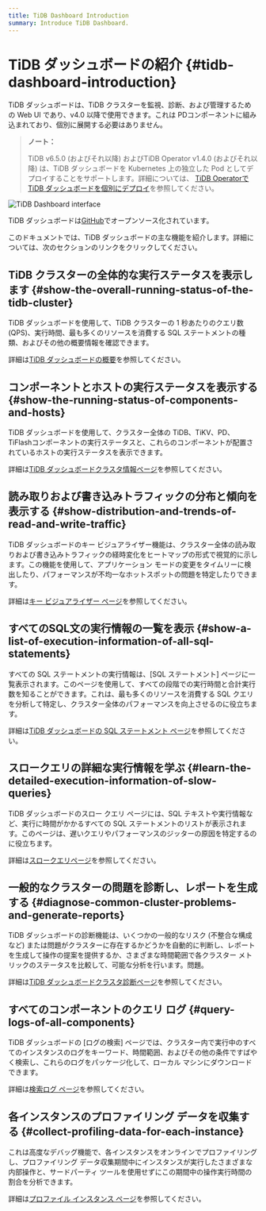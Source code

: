```yaml
---
title: TiDB Dashboard Introduction
summary: Introduce TiDB Dashboard.
---
```


# TiDB ダッシュボードの紹介 {#tidb-dashboard-introduction}

TiDB ダッシュボードは、TiDB クラスターを監視、診断、および管理するための Web UI であり、v4.0 以降で使用できます。これは PDコンポーネントに組み込まれており、個別に展開する必要はありません。

> **ノート：**
>
> TiDB v6.5.0 (およびそれ以降) およびTiDB Operator v1.4.0 (およびそれ以降) は、TiDB ダッシュボードを Kubernetes 上の独立した Pod としてデプロイすることをサポートします。詳細については、 [TiDB Operatorで TiDB ダッシュボードを個別にデプロイ](https://docs.pingcap.com/tidb-in-kubernetes/dev/get-started#deploy-tidb-dashboard-independently)を参照してください。

![TiDB Dashboard interface](/media/dashboard/dashboard-intro.gif)

TiDB ダッシュボードは[GitHub](https://github.com/pingcap-incubator/tidb-dashboard)でオープンソース化されています。

このドキュメントでは、TiDB ダッシュボードの主な機能を紹介します。詳細については、次のセクションのリンクをクリックしてください。

## TiDB クラスターの全体的な実行ステータスを表示します {#show-the-overall-running-status-of-the-tidb-cluster}

TiDB ダッシュボードを使用して、TiDB クラスターの 1 秒あたりのクエリ数 (QPS)、実行時間、最も多くのリソースを消費する SQL ステートメントの種類、およびその他の概要情報を確認できます。

詳細は[TiDB ダッシュボードの概要](/dashboard/dashboard-overview.md)を参照してください。

## コンポーネントとホストの実行ステータスを表示する {#show-the-running-status-of-components-and-hosts}

TiDB ダッシュボードを使用して、クラスター全体の TiDB、TiKV、PD、 TiFlashコンポーネントの実行ステータスと、これらのコンポーネントが配置されているホストの実行ステータスを表示できます。

詳細は[TiDB ダッシュボードクラスタ情報ページ](/dashboard/dashboard-cluster-info.md)を参照してください。

## 読み取りおよび書き込みトラフィックの分布と傾向を表示する {#show-distribution-and-trends-of-read-and-write-traffic}

TiDB ダッシュボードのキー ビジュアライザー機能は、クラスター全体の読み取りおよび書き込みトラフィックの経時変化をヒートマップの形式で視覚的に示します。この機能を使用して、アプリケーション モードの変更をタイムリーに検出したり、パフォーマンスが不均一なホットスポットの問題を特定したりできます。

詳細は[キー ビジュアライザー ページ](/dashboard/dashboard-key-visualizer.md)を参照してください。

## すべてのSQL文の実行情報の一覧を表示 {#show-a-list-of-execution-information-of-all-sql-statements}

すべての SQL ステートメントの実行情報は、[SQL ステートメント] ページに一覧表示されます。このページを使用して、すべての段階での実行時間と合計実行数を知ることができます。これは、最も多くのリソースを消費する SQL クエリを分析して特定し、クラスター全体のパフォーマンスを向上させるのに役立ちます。

詳細は[TiDB ダッシュボードの SQL ステートメント ページ](/dashboard/dashboard-statement-list.md)を参照してください。

## スロークエリの詳細な実行情報を学ぶ {#learn-the-detailed-execution-information-of-slow-queries}

TiDB ダッシュボードのスロー クエリ ページには、SQL テキストや実行情報など、実行に時間がかかるすべての SQL ステートメントのリストが表示されます。このページは、遅いクエリやパフォーマンスのジッターの原因を特定するのに役立ちます。

詳細は[スロークエリページ](/dashboard/dashboard-slow-query.md)を参照してください。

## 一般的なクラスターの問題を診断し、レポートを生成する {#diagnose-common-cluster-problems-and-generate-reports}

TiDB ダッシュボードの診断機能は、いくつかの一般的なリスク (不整合な構成など) または問題がクラスターに存在するかどうかを自動的に判断し、レポートを生成して操作の提案を提供するか、さまざまな時間範囲で各クラスター メトリックのステータスを比較して、可能な分析を行います。問題。

詳細は[TiDB ダッシュボードクラスタ診断ページ](/dashboard/dashboard-diagnostics-access.md)を参照してください。

## すべてのコンポーネントのクエリ ログ {#query-logs-of-all-components}

TiDB ダッシュボードの [ログの検索] ページでは、クラスター内で実行中のすべてのインスタンスのログをキーワード、時間範囲、およびその他の条件ですばやく検索し、これらのログをパッケージ化して、ローカル マシンにダウンロードできます。

詳細は[検索ログ ページ](/dashboard/dashboard-log-search.md)を参照してください。

## 各インスタンスのプロファイリング データを収集する {#collect-profiling-data-for-each-instance}

これは高度なデバッグ機能で、各インスタンスをオンラインでプロファイリングし、プロファイリング データ収集期間中にインスタンスが実行したさまざまな内部操作と、サードパーティ ツールを使用せずにこの期間中の操作実行時間の割合を分析できます。

詳細は[プロファイル インスタンス ページ](/dashboard/dashboard-profiling.md)を参照してください。
